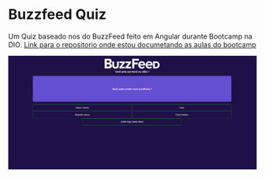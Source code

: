 # Buzzfeed Quiz

Um Quiz baseado nos do BuzzFeed feito em Angular durante Bootcamp na DIO. [Link para o repositorio onde estou documetando as aulas do bootcamp](https://github.com/otonielnn/Dio-Angular)

<p>
  <img src="screen.png" width="1000px" heigth="800px">
</p>
